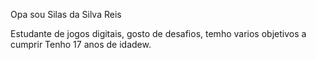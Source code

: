 Opa sou Silas da Silva Reis

Estudante  de jogos digitais, gosto de desafios,  temho varios objetivos a cumprir
Tenho 17 anos de idadew.
